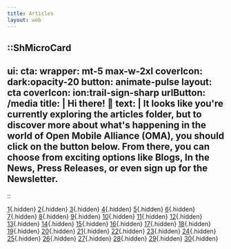 ```yaml
---
title: Articles
layout: web
---
```


::ShMicroCard
---
ui:
    cta:
        wrapper: mt-5 max-w-2xl
        coverIcon: dark:opacity-20
        button: animate-pulse
layout: cta
coverIcon: ion:trail-sign-sharp
urlButton: /media
title: | 
    Hi there! 👋
text: |
    It looks like you're currently exploring the articles folder,
    but to discover more about what's happening in the world of **Open Mobile Alliance (OMA)**,
    you should click on the button below. From there, you can choose from exciting options like **Blogs**,
    **In the News**, **Press Releases**, or even sign up for the **Newsletter**.
---
::

[1](/media/articles/2025-03-17-blog-post-ama-webinar){.hidden}
[2](/media/articles/2019-07-30-e2e-security-for-iot){.hidden}
[3](/media/articles/2020-01-23-lwm2m-5g){.hidden}
[4](/media/articles/2020-12-09-lwm2m-release){.hidden}
[5](/media/articles/2021-03-02-ucifi){.hidden}
[6](/media/articles/2021-05-19-enisa-lw2m2-wp){.hidden}
[7](/media/articles/2021-07-8-enisa){.hidden}
[8](/media/articles/2022-04-12-nusim_objects){.hidden}
[9](/media/articles/2022-05-30-advance-firmware-update-lwm2m-object){.hidden}
[10](/media/articles/2022-06-14-bootstrapping-cellular-networks){.hidden}
[11](/media/articles/2022-12-09-release-v1_2_1){.hidden}
[12](/media/articles/2023-06-09-iot-utilities-outreach-post-workshop){.hidden}
[13](/media/articles/2023-10-03-outreach-utility-november){.hidden}
[14](/media/articles/2023-11-15-unlocking-utility-benefits-with-lwm2m-nov-15){.hidden}
[15](/media/articles/2023-11-20-sve-40-virtual-test-event-nov-23){.hidden}
[16](/media/articles/2024-02-16-utility-webinar-feb-8){.hidden}
[17](/media/articles/2024-05-28-release-sve_41){.hidden}
[18](/media/articles/2024-06-03-blog-post-sve_41){.hidden}
[19](/media/articles/2024-07-05-sve_41-blog-industrial-automation){.hidden}
[20](/media/articles/2024-07-27-blog-optimizing-iot){.hidden}
[21](/media/articles/2024-07-29-sve_41-blog-intelligent-transportation){.hidden}
[22](/media/articles/2024-09-27-sve_42-blog-mqtt-vs-lwm2m){.hidden}
[23](/media/articles/2024-09-28-release-sve_42){.hidden}
[24](/media/articles/2024-11-8-blog-harnessing-intelligence-in-iot){.hidden}
[25](/media/articles/2024-12-9-press-release-ucifi-joins-oma){.hidden}
[26](/media/articles/2025-02-24-blog-ama-webinar){.hidden}
[27](/media/articles/2025-03-04-blog-lwm2m-unlocking-smartcity-interop){.hidden}
[28](/media/articles/2025-04-24-autonomous-smart-city-devices){.hidden}
[29](){.hidden}
[30](){.hidden}